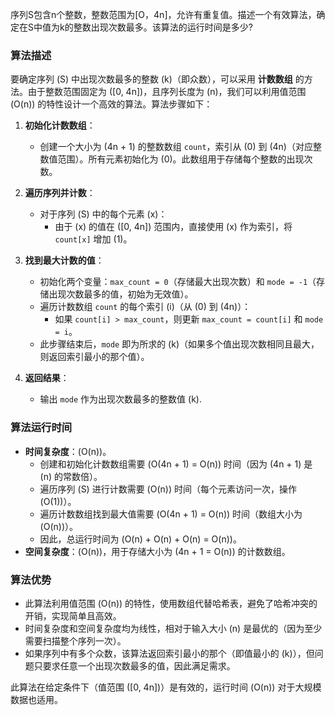 序列S包含n个整数，整数范围为[O，4n]，允许有重复值。描述一个有效算法，确定在S中值为k的整数出现次数最多。该算法的运行时间是多少?

### 算法描述

要确定序列 \(S\) 中出现次数最多的整数 \(k\)（即众数），可以采用 **计数数组** 的方法。由于整数范围固定为 \([0, 4n]\)，且序列长度为
\(n\)，我们可以利用值范围 \(O(n)\) 的特性设计一个高效的算法。算法步骤如下：

1. **初始化计数数组**：
    - 创建一个大小为 \(4n + 1\) 的整数数组 `count`，索引从 \(0\) 到 \(4n\)（对应整数值范围）。所有元素初始化为
      \(0\)。此数组用于存储每个整数的出现次数。

2. **遍历序列并计数**：
    - 对于序列 \(S\) 中的每个元素 \(x\)：
        - 由于 \(x\) 的值在 \([0, 4n]\) 范围内，直接使用 \(x\) 作为索引，将 `count[x]` 增加 \(1\)。

3. **找到最大计数的值**：
    - 初始化两个变量：`max_count = 0`（存储最大出现次数）和 `mode = -1`（存储出现次数最多的值，初始为无效值）。
    - 遍历计数数组 `count` 的每个索引 \(i\)（从 \(0\) 到 \(4n\)）：
        - 如果 `count[i] > max_count`，则更新 `max_count = count[i]` 和 `mode = i`。
    - 此步骤结束后，`mode` 即为所求的 \(k\)（如果多个值出现次数相同且最大，则返回索引最小的那个值）。

4. **返回结果**：
    - 输出 `mode` 作为出现次数最多的整数值 \(k\).

### 算法运行时间

- **时间复杂度**：\(O(n)\)。
    - 创建和初始化计数数组需要 \(O(4n + 1) = O(n)\) 时间（因为 \(4n + 1\) 是 \(n\) 的常数倍）。
    - 遍历序列 \(S\) 进行计数需要 \(O(n)\) 时间（每个元素访问一次，操作 \(O(1)\)）。
    - 遍历计数数组找到最大值需要 \(O(4n + 1) = O(n)\) 时间（数组大小为 \(O(n)\)）。
    - 因此，总运行时间为 \(O(n) + O(n) + O(n) = O(n)\)。
- **空间复杂度**：\(O(n)\)，用于存储大小为 \(4n + 1 = O(n)\) 的计数数组。

### 算法优势

- 此算法利用值范围 \(O(n)\) 的特性，使用数组代替哈希表，避免了哈希冲突的开销，实现简单且高效。
- 时间复杂度和空间复杂度均为线性，相对于输入大小 \(n\) 是最优的（因为至少需要扫描整个序列一次）。
- 如果序列中有多个众数，该算法返回索引最小的那个（即值最小的 \(k\)），但问题只要求任意一个出现次数最多的值，因此满足需求。

此算法在给定条件下（值范围 \([0, 4n]\)）是有效的，运行时间 \(O(n)\) 对于大规模数据也适用。